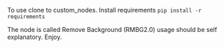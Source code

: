 To use clone to custom_nodes.
Install requirements
`pip install -r requirements`

The node is called Remove Background (RMBG2.0) usage should be self explanatory. Enjoy.
